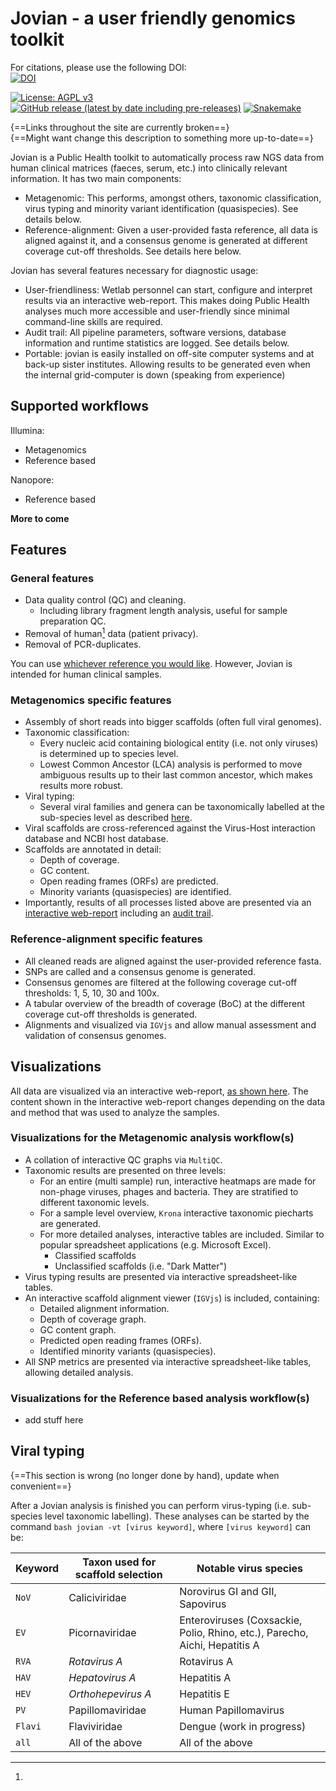 # Jovian - a user friendly genomics toolkit


For citations, please use the following DOI:  
[![DOI](https://zenodo.org/badge/DOI/10.5281/zenodo.3666156.svg)](https://doi.org/10.5281/zenodo.3666156)  

[![License: AGPL v3](https://img.shields.io/badge/License-AGPL%20v3-blue.svg)](https://www.gnu.org/licenses/agpl-3.0) [![GitHub release (latest by date including pre-releases)](https://img.shields.io/github/v/release/DennisSchmitz/Jovian?include_prereleases)](https://github.com/DennisSchmitz/Jovian/releases) [![Snakemake](https://img.shields.io/badge/snakemake-≥5.17.0-brightgreen.svg?style=flat)](https://snakemake.readthedocs.io) 


{==Links throughout the site are currently broken==}  
{==Might want change this description to something more up-to-date==}

Jovian is a Public Health toolkit to automatically process raw NGS data from human clinical matrices (faeces, serum, etc.) into clinically relevant information. It has two main components:

- Metagenomic: This performs, amongst others, taxonomic classification, virus typing and minority variant identification (quasispecies). See details below.
- Reference-alignment: Given a user-provided fasta reference, all data is aligned against it, and a consensus genome is generated at different coverage cut-off thresholds. See details here below.

Jovian has several features necessary for diagnostic usage:

- User-friendliness: Wetlab personnel can start, configure and interpret results via an interactive web-report. This makes doing Public Health analyses much more accessible and user-friendly since minimal command-line skills are required.
- Audit trail: All pipeline parameters, software versions, database information and runtime statistics are logged. See details below.
- Portable: jovian is easily installed on off-site computer systems and at back-up sister institutes. Allowing results to be generated even when the internal grid-computer is down (speaking from experience)

## Supported workflows

Illumina:

  - Metagenomics
  - Reference based
  
Nanopore:
  
  - Reference based

**More to come**

## Features


### General features

- Data quality control (QC) and cleaning.  
  - Including library fragment length analysis, useful for sample preparation QC.  
- Removal of human[^1] data (patient privacy).
- Removal of PCR-duplicates.  


[^1]:
  You can use [whichever reference you would like](BROKEN_LINK). However, Jovian is intended for human clinical samples. 

### Metagenomics specific features

- Assembly of short reads into bigger scaffolds (often full viral genomes).  
- Taxonomic classification:  
  - Every nucleic acid containing biological entity (i.e. not only viruses) is determined up to species level.  
  - Lowest Common Ancestor (LCA) analysis is performed to move ambiguous results up to their last common ancestor, which makes results more robust.  
- Viral typing:
  - Several viral families and genera can be taxonomically labelled at the sub-species level as described [here](#virus-typing).  
- Viral scaffolds are cross-referenced against the Virus-Host interaction database and NCBI host database.  
- Scaffolds are annotated in detail:  
  - Depth of coverage.  
  - GC content.  
  - Open reading frames (ORFs) are predicted.  
  - Minority variants (quasispecies) are identified.  
- Importantly, results of all processes listed above are presented via an [interactive web-report](#visualizations) including an [audit trail](#audit-trail).  

### Reference-alignment specific features

- All cleaned reads are aligned against the user-provided reference fasta.  
- SNPs are called and a consensus genome is generated.  
- Consensus genomes are filtered at the following coverage cut-off thresholds: 1, 5, 10, 30 and 100x.  
- A tabular overview of the breadth of coverage (BoC) at the different coverage cut-off thresholds is generated.  
- Alignments and visualized via `IGVjs` and allow manual assessment and validation of consensus genomes.  


## Visualizations

All data are visualized via an interactive web-report, [as shown here](#example-jovian-report).
The content shown in the interactive web-report changes depending on the data and method that was used to analyze the samples. 

### Visualizations for the Metagenomic analysis workflow(s)

- A collation of interactive QC graphs via `MultiQC`.  
- Taxonomic results are presented on three levels:  
  - For an entire (multi sample) run, interactive heatmaps are made for non-phage viruses, phages and bacteria. They are stratified to different taxonomic levels.  
  - For a sample level overview, `Krona` interactive taxonomic piecharts are generated.  
  - For more detailed analyses, interactive tables are included. Similar to popular spreadsheet applications (e.g. Microsoft Excel).  
    - Classified scaffolds  
    - Unclassified scaffolds (i.e. "Dark Matter")  
- Virus typing results are presented via interactive spreadsheet-like tables.  
- An interactive scaffold alignment viewer (`IGVjs`) is included, containing:  
  - Detailed alignment information.  
  - Depth of coverage graph.  
  - GC content graph.
  - Predicted open reading frames (ORFs).  
  - Identified minority variants (quasispecies).  
- All SNP metrics are presented via interactive spreadsheet-like tables, allowing detailed analysis.

### Visualizations for the Reference based analysis workflow(s)

- add stuff here


## Viral typing

{==This section is wrong (no longer done by hand), update when convenient==}

After a Jovian analysis is finished you can perform virus-typing (i.e. sub-species level taxonomic labelling). These analyses can be started by the command `bash jovian -vt [virus keyword]`, where `[virus keyword]` can be:  

Keyword | Taxon used for scaffold selection | Notable virus species
--------|-----------------------------------|----------------------
`NoV`   | Caliciviridae                     | Norovirus GI and GII, Sapovirus  
`EV`    | Picornaviridae                    | Enteroviruses (Coxsackie, Polio, Rhino, etc.), Parecho, Aichi, Hepatitis A 
`RVA`   | _Rotavirus A_                     | Rotavirus A  
`HAV`   | _Hepatovirus A_                   | Hepatitis A  
`HEV`   | _Orthohepevirus A_                | Hepatitis E  
`PV`    | Papillomaviridae                  | Human Papillomavirus  
`Flavi` | Flaviviridae                      | Dengue (work in progress)
`all`   | All of the above                  | All of the above